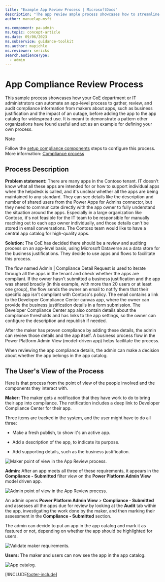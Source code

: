 ```yaml
---
title: "Example App Review Process | MicrosoftDocs"
description: "The app review ample process showcases how to streamline the app review and auditing process to gather compliance information about apps before promoting widespread use."
author: manuelap-msft

ms.component: pa-admin
ms.topic: concept-article
ms.date: 09/06/2023
ms.subservice: guidance-toolkit
ms.author: mapichle
ms.reviewer: sericks
search.audienceType: 
  - admin
---
```

# App Compliance Review Process

This sample process showcases how your CoE department or IT administrators can automate an app-level process to gather, review, and audit compliance information from makers about apps, such as business justification and the impact of an outage, before adding the app to the app catalog for widespread use. It is meant to demonstrate a pattern other organizations have found useful and act as an example for defining your own process.

> [!NOTE]
> Follow the [setup compliance components](setup-governance-components.md) steps to configure this process. More information: [Compliance process](governance-components.md#compliance-processes)

## Process Description

**Problem statement:** There are many apps in the Contoso tenant. IT doesn't know what all these apps are intended for or how to support individual apps when the helpdesk is called, and it's unclear whether all the apps are being maintained to any standard. They can see details like the description and number of shared users from the Power Apps for Admins connector, but they need to communicate directly with the app owner to fully understand the situation around the apps. Especially in a large organization like Contoso, it's not feasible for the IT team to be responsible for manually reaching out to each app owner individually, and those details can't be stored in email conversations. The Contoso team would like to have a central app catalog for high-quality apps.

**Solution:** The CoE has decided there should be a review and auditing process on an app-level basis, using Microsoft Dataverse as a data store for the business justifications. They decide to use apps and flows to facilitate this process.

The flow named Admin \| Compliance Detail Request is used to iterate through all the apps in the tenant and check whether the apps are compliant. If the owner hasn't submitted a business justification and the app was shared broadly (in this example, with more than 20 users or at least one group), the flow sends the owner an email to notify them that their specific app isn't compliant with Contoso's policy. The email contains a link to the Developer Compliance Center canvas app, where the owner can provide the business justification details in a form submission. The Developer Compliance Center app also contain details about the compliance thresholds and has links to the app settings, so the owner can configure the description and republish if needed.

After the maker has proven compliance by adding these details, the admin can review those details and the app itself. A business process flow in the Power Platform Admin View (model-driven app) helps facilitate the process.

When reviewing the app compliance details, the admin can make a decision about whether the app belongs in the app catalog.

## The User's View of the Process

Here is that process from the point of view of the people involved and the components they interact with.

**Maker:** The maker gets a notification that they have work to do to bring their app into compliance. The notification includes a deep link to Developer Compliance Center for their app.

Three items are tracked in the system, and the user might have to do all three:

- Make a fresh publish, to show it's an active app.

- Add a description of the app, to indicate its purpose.

- Add supporting details, such as the business justification.

![Maker point of view in the App Review process.](media/coe55.png "Maker point of view in the App Review Process")

**Admin:** After an app meets all three of these requirements, it appears in the **Compliance - Submitted** filter view on the **Power Platform Admin View** model driven app.

![Admin point of view in the App Review process.](media/coe71.png "Admin point of view in the App Review Process")

An admin opens **Power Platform Admin View** > **Compliance - Submitted** and assesses all the apps due for review by looking at the **Audit** tab within the app, investigating the work done by the maker, and then marking their assessment in the **Compliance - Submitted** section.

The admin can decide to put an app in the app catalog and mark it as featured or not, depending on whether the app should be highlighted for users.

![Validate maker requirements.](media/coe54.png "Validate maker requirements")

**Users:** The maker and users can now see the app in the app catalog.

![App catalog.](media/coe67.png "App catalog")


[!INCLUDE[footer-include](../../includes/footer-banner.md)]
